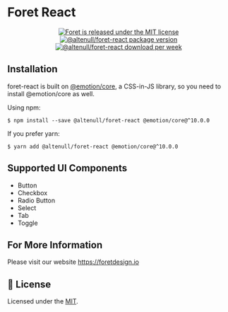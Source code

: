 # Foret React

<p align="center">
  <a href="https://github.com/altenull/foret/blob/master/LICENSE">
    <img src="https://img.shields.io/badge/license-MIT-blue.svg" alt="Foret is released under the MIT license" />
  </a>
  <a href="https://www.npmjs.com/package/@altenull/foret-react">
    <img src="https://img.shields.io/npm/v/@altenull/foret-react?logo=npm&logoColor=fff&label=%40altenull%2Fforet-react&color=limegreen" alt="@altenull/foret-react package version" />
  </a>
  <a href="https://www.npmjs.com/package/@altenull/foret-react">
    <img src="https://img.shields.io/npm/dw/@altenull/foret-react?color=green" alt="@altenull/foret-react download per week" />
  </a>
</p>

## Installation

foret-react is built on [@emotion/core](https://emotion.sh/docs/@emotion/core), a CSS-in-JS library, so you need to install @emotion/core as well.

Using npm:

```shell
$ npm install --save @altenull/foret-react @emotion/core@^10.0.0
```

If you prefer yarn:

```shell
$ yarn add @altenull/foret-react @emotion/core@^10.0.0
```

## Supported UI Components

- Button
- Checkbox
- Radio Button
- Select
- Tab
- Toggle

## For More Information

Please visit our website https://foretdesign.io

## 📝 License

Licensed under the [MIT](../LICENSE).
